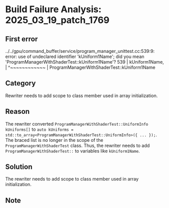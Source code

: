 # Build Failure Analysis: 2025_03_19_patch_1769

## First error

../../gpu/command_buffer/service/program_manager_unittest.cc:539:9: error: use of undeclared identifier 'kUniform1Name'; did you mean 'ProgramManagerWithShaderTest::kUniform1Name'?
  539 |         kUniform1Name,
      |         ^~~~~~~~~~~~~
      |         ProgramManagerWithShaderTest::kUniform1Name

## Category
Rewriter needs to add scope to class member used in array initialization.

## Reason
The rewriter converted `ProgramManagerWithShaderTest::UniformInfo kUniforms[]` to `auto kUniforms = std::to_array<ProgramManagerWithShaderTest::UniformInfo>({ ... });`. The braced list is no longer in the scope of the `ProgramManagerWithShaderTest` class. Thus, the rewriter needs to add `ProgramManagerWithShaderTest::` to variables like `kUniform1Name`.

## Solution
The rewriter needs to add scope to class member used in array initialization.

## Note